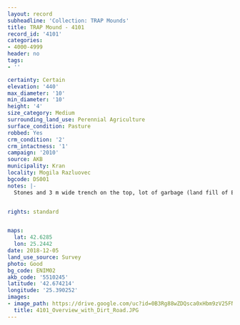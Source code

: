 ```yaml
---
layout: record
subheadline: 'Collection: TRAP Mounds'
title: TRAP Mound - 4101
record_id: '4101'
categories:
- 4000-4999
header: no
tags:
- ''

certainty: Certain
elevation: '440'
max_diameter: '10'
min_diameter: '10'
height: '4'
size_category: Medium
surrounding_land_use: Perennial Agriculture
surface_condition: Pasture
robbed: Yes
crm_condition: '2'
crm_intactness: '1'
campaign: '2010'
source: AKB
municipality: Kran
locality: Mogila Razluovec
bgcode: DS001
notes: |-
  Stones and 3 m wide trench on the top, lot of garbage (land fill of Enina), in triangle of 3 roads.


rights: standard


maps:
  lat: 42.6285
  lon: 25.2442
date: 2018-12-05
land_use_source: Survey
photo: Good
bg_code: ENIM02
akb_code: '5510245'
latitude: '42.674214'
longitude: '25.390252'
images:
- image_path: https://drive.google.com/uc?id=0B3Rg88wZDQsca0xHbm9zV25FNHc
  title: 4101_Overview_with_Dirt_Road.JPG
---
```

